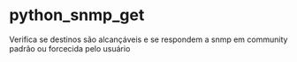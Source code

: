 # python_snmp_get
Verifica se destinos são alcançáveis e se respondem a snmp em community padrão ou forcecida pelo usuário
